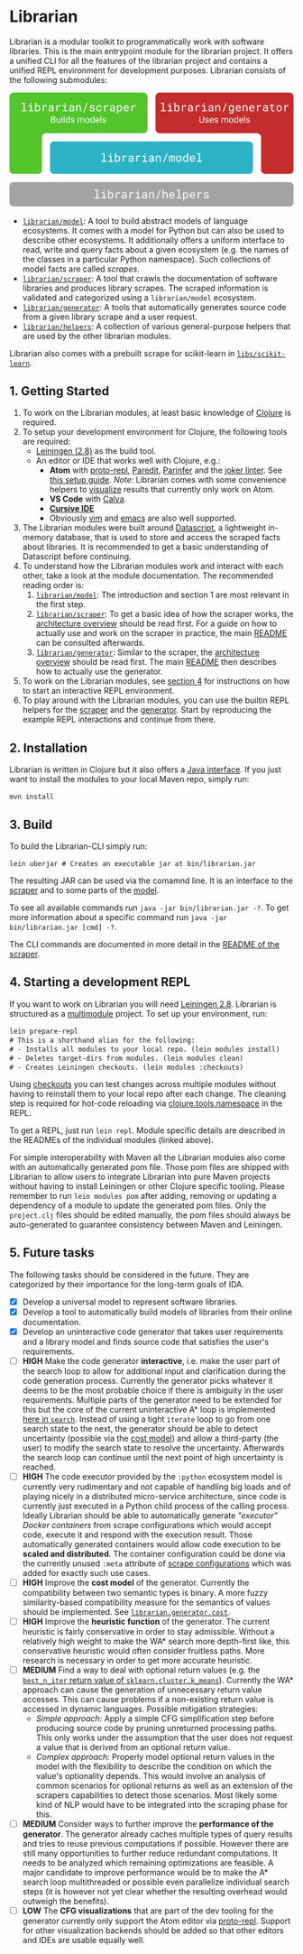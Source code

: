 # Librarian

Librarian is a modular toolkit to programmatically work with software libraries.
This is the main entrypoint module for the librarian project.
It offers a unified CLI for all the features of the librarian project and contains a unified REPL environment for development purposes.
Librarian consists of the following submodules:

<p align=center><img src="docs/librarian-modules.svg"></p>

*   [`librarian/model`](./modules/model): A tool to build abstract models of language ecosystems. It comes with a model for Python but can also be used to describe other ecosystems. It additionally offers a uniform interface to read, write and query facts about a given ecosystem (e.g. the names of the classes in a particular Python namespace). Such collections of model facts are called *scrapes*.
*   [`librarian/scraper`](./modules/scraper): A tool that crawls the documentation of software libraries and produces library scrapes. The scraped information is validated and categorized using a `librarian/model` ecosystem.
*   [`librarian/generator`](./modules/generator): A tools that automatically generates source code from a given library scrape and a user request. 
*   [`librarian/helpers`](./modules/helpers): A collection of various general-purpose helpers that are used by the other librarian modules.

Librarian also comes with a prebuilt scrape for scikit-learn in [`libs/scikit-learn`](./libs/scikit-learn/scraper.clj).

## 1. Getting Started

1.  To work on the Librarian modules, at least basic knowledge of [Clojure](https://clojure.org/) is required.
2.  To setup your development environment for Clojure, the following tools are required:
	-   [Leiningen (2.8)](https://leiningen.org/) as the build tool.
	-   An editor or IDE that works well with Clojure, e.g.:
		-   **Atom** with [proto-repl](https://github.com/jasongilman/proto-repl), [Paredit](https://github.com/jonspalding/lisp-paredit), [Parinfer](https://github.com/oakmac/atom-parinfer) and the [joker linter](https://github.com/candid82/joker).
			See [this setup guide](https://gist.github.com/jasongilman/d1f70507bed021b48625).
			*Note:*
			Librarian comes with some convenience helpers to [visualize](https://github.com/jasongilman/proto-repl-charts) results that currently only work on Atom.
		-   **VS Code** with [Calva](https://github.com/BetterThanTomorrow/calva).
		-   [**Cursive IDE**](https://cursive-ide.com/)
		-   Obviously [vim](https://github.com/tpope/vim-fireplace) and [emacs](https://cider.mx/) are also well supported.
3.  The Librarian modules were built around [Datascript](https://github.com/tonsky/datascript), a lightweight in-memory database, that is used to store and access the scraped facts about libraries.
	It is recommended to get a basic understanding of Datascript before continuing.
4.  To understand how the Librarian modules work and interact with each other, take a look at the module documentation.
	The recommended reading order is:
	1.  [`librarian/model`](./modules/model/README.md):
		The introduction and section 1 are most relevant in the first step.
	2.  [`librarian/scraper`](./modules/scraper/README.md):
		To get a basic idea of how the scraper works, the [architecture overview](./modules/scraper/docs/architecture.md) should be read first.
		For a guide on how to actually use and work on the scraper in practice, the main [README](./modules/scraper/README.md) can be consulted afterwards.
	3.  [`librarian/generator`](./modules/generator/README.md):
		Similar to the scraper, the [architecture overview](./modules/generator/docs/architecture.md) should be read first.
		The main [README](./modules/generator/README.md) then describes how to actually use the generator.
5.  To work on the Librarian modules, see [section 4](#4-starting-a-development-repl) for instructions on how to start an interactive REPL environment.
6.  To play around with the Librarian modules, you can use the builtin REPL helpers for the [scraper](./modules/scraper/README.md#3-development-repl) and the [generator](./modules/generator/README.md#23-development-repl).
	Start by reproducing the example REPL interactions and continue from there.
		
## 2. Installation

Librarian is written in Clojure but it also offers a [Java interface](./modules/generator/README.md#22-java-applications).
If you just want to install the modules to your local Maven repo, simply run:
```shell
mvn install
```

## 3. Build

To build the Librarian-CLI simply run:
```shell
lein uberjar # Creates an executable jar at bin/librarian.jar
```

The resulting JAR can be used via the comamnd line.
It is an interface to the [scraper](./modules/scraper) and to some parts of the [model](./modules/model).

To see all available commands run `java -jar bin/librarian.jar -?`.
To get more information about a specific command run `java -jar bin/librarian.jar [cmd] -?`.

The CLI commands are documented in more detail in the [README of the scraper](./modules/scraper/README.md#2-querying-a-scraped-library-via-the-cli).

## 4. Starting a development REPL

If you want to work on Librarian you will need [Leiningen 2.8](https://leiningen.org/).
Librarian is structured as a [multimodule](https://github.com/jcrossley3/lein-modules) project.
To set up your environment, run:
```shell
lein prepare-repl
# This is a shorthand alias for the following:
# - Installs all modules to your local repo. (lein modules install)
# - Deletes target-dirs from modules. (lein modules clean)
# - Creates Leiningen checkouts. (lein modules :checkouts)
```
Using [checkouts](https://github.com/technomancy/leiningen/blob/stable/doc/TUTORIAL.md#checkout-dependencies) you can test changes across multiple modules without having to reinstall them to your local repo after each change.
The cleaning step is required for hot-code reloading via [clojure.tools.namespace](https://github.com/clojure/tools.namespace) in the REPL.

To get a REPL, just run `lein repl`.
Module specific details are described in the READMEs of the individual modules (linked above).

For simple interoperability with Maven all the Librarian modules also come with an automatically generated pom file.
Those pom files are shipped with Librarian to allow users to integrate Librarian into pure Maven projects without having to install Leiningen or other Clojure specific tooling. 
Please remember to run `lein modules pom` after adding, removing or updating a dependency of a module to update the generated pom files.
Only the `project.clj` files should be edited manually, the pom files should always be auto-generated to guarantee consistency between Maven and Leiningen.

## 5. Future tasks

The following tasks should be considered in the future.
They are categorized by their importance for the long-term goals of IDA.

-   [x] Develop a universal model to represent software libraries.
-   [x] Develop a tool to automatically build models of libraries from their online documentation.
-   [x] Develop an uninteractive code generator that takes user requirements and a library model and finds source code that satisfies the user's requirements.
-   [ ] **HIGH** Make the code generator **interactive**, i.e. make the user part of the search loop to allow for additional input and clarification during the code generation process. Currently the generator picks whatever it deems to be the most probable choice if there is ambiguity in the user requirements. Multiple parts of the generator need to be extended for this but the core of the current uninteractive A* loop is implemented [here in `search`](modules/generator/src/librarian/generator/generate.clj). Instead of using a tight `iterate` loop to go from one search state to the next, the generator should be able to detect uncertainty (possible via the [cost model](modules/generator/docs/architecture.md#cost-and-heuristic-model)) and allow a third-party (the user) to modify the search state to resolve the uncertainty. Afterwards the search loop can continue until the next point of high uncertainty is reached.
-   [ ] **HIGH** The code executor provided by the `:python` ecosystem model is currently very rudimentary and not capable of handling big loads and of playing nicely in a distributed micro-service architecture, since code is currently just executed in a Python child process of the calling process. Ideally Librarian should be able to automatically generate *"executor" Docker containers* from scrape configurations which would accept code, execute it and respond with the execution result. Those automatically generated containers would allow code execution to be **scaled and distributed**. The container configuration could be done via the currently unused `:meta` attribute of [scrape configurations](modules/scraper/README.md#4-writing-your-own-scrape-configurations) which was added for exactly such use cases.
-   [ ] **HIGH** Improve the **cost model** of the generator. Currently the compatibility between two semantic types is binary. A more fuzzy similarity-based compatibility measure for the semantics of values should be implemented. See [`librarian.generator.cost`](modules/generator/src/librarian/generator/cost.clj).
-   [ ] **HIGH** Improve the **heuristic function** of the generator. The current heuristic is fairly conservative in order to stay admissible. Without a relatively high weight to make the WA* search more depth-first like, this conservative heuristic would often consider fruitless paths. More research is necessary in order to get more accurate heuristic.
-   [ ] **MEDIUM** Find a way to deal with optional return values (e.g. the [`best_n_iter` return value of `sklearn.cluster.k_means`](https://scikit-learn.org/0.21/modules/generated/sklearn.cluster.k_means.html#sklearn.cluster.k_means)). Currently the WA* approach can cause the generation of unnecessary return value accesses. This can cause problems if a non-existing return value is accessed in dynamic languages. Possible mitigation strategies:
	-   *Simple approach:* Apply a simple CFG simplification step before producing source code by pruning unreturned processing paths. This only works under the assumption that the user does not request a value that is derived from an optional return value.
	-   *Complex approach:* Properly model optional return values in the model with the flexibility to describe the condition on which the value's optionality depends. This would involve an analysis of common scenarios for optional returns as well as an extension of the scrapers capabilities to detect those scenarios. Most likely some kind of NLP would have to be integrated into the scraping phase for this.
-   [ ] **MEDIUM** Consider ways to further improve the **performance of the generator**. The generator already caches multiple types of query results and tries to reuse previous computations if possible. However there are still many opportunities to further reduce redundant computations. It needs to be analyzed which remaining optimizations are feasible. A major candidate to improve performance would be to make the A* search loop multithreaded or possible even parallelize individual search steps (it is however not yet clear whether the resulting overhead would outweigh the benefits).
-   [ ] **LOW** The **CFG visualizations** that are part of the dev tooling for the generator currently only support the Atom editor via [proto-repl](https://github.com/jasongilman/proto-repl). Support for other visualization backends should be added so that other editors and IDEs are usable equally well.
